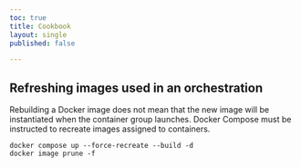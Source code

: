 ```yaml
---
toc: true
title: Cookbook
layout: single
published: false

---
```

## Refreshing images used in an orchestration

Rebuilding a Docker image does not mean that the new image will be instantiated when the container group launches. Docker Compose must be instructed to recreate images assigned to containers.

    docker compose up --force-recreate --build -d
    docker image prune -f